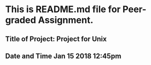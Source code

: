 
**This is README.md file for Peer-graded Assignment.**
===

Title of Project: Project for Unix
---

**Date and Time Jan 15 2018 12:45pm**
---
